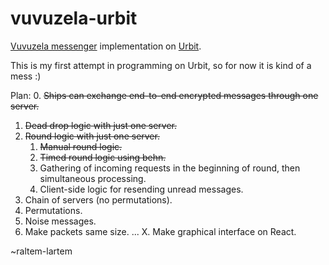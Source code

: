 # vuvuzela-urbit
[Vuvuzela messenger](https://github.com/vuvuzela/vuvuzela) implementation on [Urbit](https://urbit.org/).

This is my first attempt in programming on Urbit, so for now it is kind of a mess :)

Plan:
0. ~~Ships can exchange end-to-end encrypted messages
through one server.~~
1. ~~Dead drop logic with just one server.~~
2. ~~Round logic with just one server.~~
    1. ~~Manual round logic.~~
    2. ~~Timed round logic using behn.~~
    3. Gathering of incoming requests in the
     beginning of round, then simultaneous processing.
    4. Client-side logic for resending unread
  messages.
3. Chain of servers (no permutations).
4. Permutations.
5. Noise messages.
6. Make packets same size.
...
X. Make graphical interface on React.

~raltem-lartem
